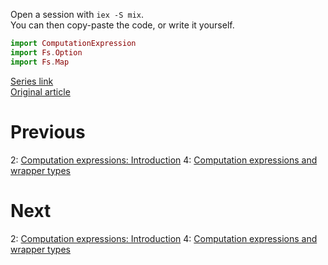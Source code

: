 Open a session with `iex -S mix`.  
You can then copy-paste the code, or write it yourself.  

```elixir
import ComputationExpression
import Fs.Option
import Fs.Map
```

[Series link](README.md)  
[Original article](https://fsharpforfunandprofit.com/posts/computation-expressions-bind/)

# Previous

2: [Computation expressions: Introduction](02-understanding-continuations.md) 
4: [Computation expressions and wrapper types](04-computation-expressions-and-wrapper-types.md)

# Next

2: [Computation expressions: Introduction](02-understanding-continuations.md) 
4: [Computation expressions and wrapper types](04-computation-expressions-and-wrapper-types.md)
